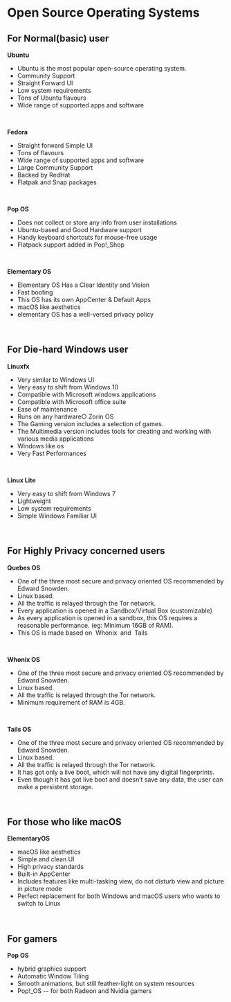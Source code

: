 # Open Source Operating Systems


## For Normal(basic) user


**Ubuntu**
- Ubuntu is the most popular open-source operating system.
- Community Support
- Straight Forward UI
- Low system requirements
- Tons of Ubuntu flavours
- Wide range of supported apps and software
<br >

**Fedora**
- Straight forward Simple UI
- Tons of flavours
- Wide range of supported apps and software
- Large Community Support
- Backed by RedHat
- Flatpak and Snap packages
<br >

**Pop OS**
- Does not collect or store any info from user installations
- Ubuntu-based and Good Hardware support
- Handy keyboard shortcuts for mouse-free usage
- Flatpack support added in Pop!_Shop
<br >

**Elementary OS**
- Elementary OS Has a Clear Identity and Vision
- Fast booting
- This OS has its own AppCenter & Default Apps
- macOS like aesthetics
- elementary OS has a well-versed privacy policy
<br >

## For Die-hard Windows user

**Linuxfx**
- Very similar to Windows UI
- Very easy to shift from Windows 10
- Compatible with Microsoft windows applications
- Compatible with Microsoft office suite
- Ease of maintenance
- Runs on any hardware○ Zorin OS
- The Gaming version includes a selection of games.
- The Multimedia version includes tools for creating and working with
various media applications
- Windows like os
- Very Fast Performances
<br >

 **Linux Lite**
- Very easy to shift from Windows 7
- Lightweight
- Low system requirements
- Simple Windows Familiar UI
<br >

## For Highly Privacy concerned users
**Quebes OS**
- One of the three most secure and privacy oriented OS recommended by
Edward Snowden.
- Linux based.
- All the traffic is relayed through the Tor network.
- Every application is opened in a Sandbox/Virtual Box (customizable)
- As every application is opened in a sandbox, this OS requires a
reasonable performance. (eg: Minimum 16GB of RAM).
- This OS is made based on ​ Whonix ​ and ​ Tails
<br >

**Whonix OS**
- One of the three most secure and privacy oriented OS recommended by
Edward Snowden.
- Linux based.
- All the traffic is relayed through the Tor network.
- Minimum requirement of RAM is 4GB.
<br >

**Tails OS**
- One of the three most secure and privacy oriented OS recommended by
Edward Snowden.
- Linux based.
- All the traffic is relayed through the Tor network.
- It has got only a live boot, which will not have any digital fingerprints.
- Even though it has got live boot and doesn’t save any data, the user can
make a persistent storage.
<br >

## For those who like macOS

**ElementaryOS**
- macOS like aesthetics
- Simple and clean UI
- High privacy standards
- Built-in AppCenter
- Includes features like multi-tasking view, do not disturb view and
picture in picture mode
- Perfect replacement for both Windows and macOS users who wants to
switch to Linux
<br >

## For gamers

**Pop OS**
- hybrid graphics support
- Automatic Window Tiling
- Smooth animations, but still feather-light on system resources
- Pop!_OS -- for both Radeon and Nvidia gamers